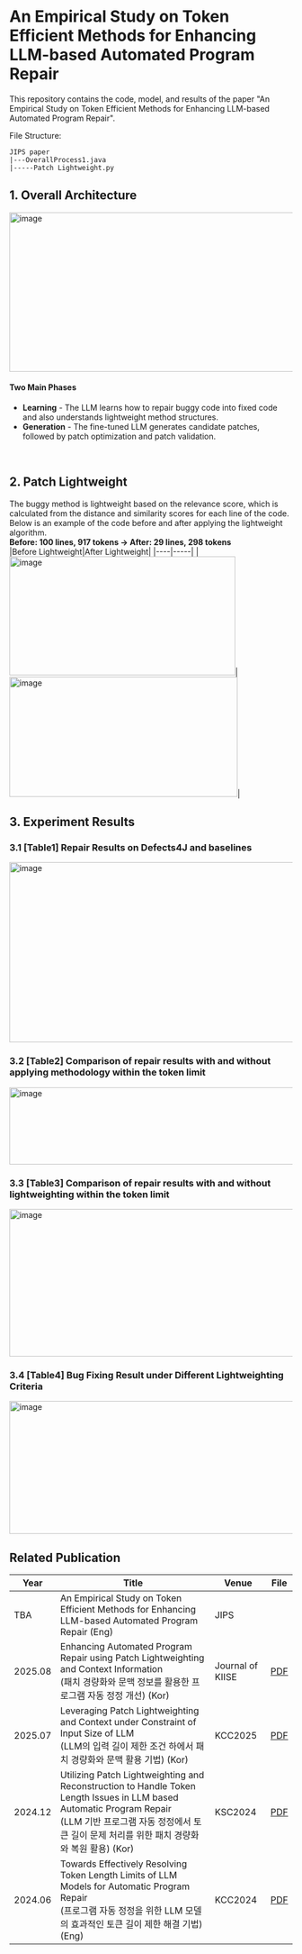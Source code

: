 # An Empirical Study on Token Efficient Methods for Enhancing LLM-based Automated Program Repair

This repository contains the code, model, and results of the paper "An Empirical Study on Token Efficient Methods for Enhancing LLM-based Automated Program Repair".

File Structure:
```
JIPS paper
|---OverallProcess1.java
|-----Patch Lightweight.py
```

## 1. Overall Architecture
<img width="812" height="283" alt="image" src="https://github.com/user-attachments/assets/6e8bd231-0b0e-4baf-bf74-ceef39dfdcae" />

#### Two Main Phases
- **Learning**  -  The LLM learns how to repair buggy code into fixed code and also understands lightweight method structures.
- **Generation** - The fine-tuned LLM generates candidate patches, followed by patch optimization and patch validation.
<br>

## 2. Patch Lightweight

The buggy method is lightweight based on the relevance score, which is calculated from the distance and similarity scores for each line of the code. Below is an example of the code before and after applying the lightweight algorithm.<br>
**Before: 100 lines, 917 tokens -> After: 29 lines, 298 tokens**
<br>
|Before Lightweight|After Lightweight|
|----|-----|
|<img width="402" height="211" alt="image" src="https://github.com/user-attachments/assets/cebd7151-bfdc-4a84-9938-22dbd6d23b37" />|<img width="406" height="213" alt="image" src="https://github.com/user-attachments/assets/95346580-85c5-4927-a584-06fb123f96ce" />|



## 3. Experiment Results

### 3.1 [Table1] Repair Results on Defects4J and baselines
<img width="895" height="320" alt="image" src="https://github.com/user-attachments/assets/c004417c-23b1-4b5a-893d-dfde7c3b2dc4" />


### 3.2 [Table2] Comparison of repair results with and without applying methodology within the token limit
<img width="608" height="137" alt="image" src="https://github.com/user-attachments/assets/7840d9d5-4057-4543-bb9b-55972d37292f" />


### 3.3 [Table3] Comparison of repair results with and without lightweighting within the token limit
<img width="588" height="262" alt="image" src="https://github.com/user-attachments/assets/a354445f-8db0-4e3c-95c3-1f0a219a601c" />


### 3.4 [Table4] Bug Fixing Result under Different Lightweighting Criteria
<img width="944" height="236" alt="image" src="https://github.com/user-attachments/assets/62f5d9b1-ba0c-46a2-95fa-2606cc696379" />


## Related Publication
|Year|Title|Venue|File|
|-----|----------------------------------------------------------------------|---------|----------------------|
|TBA| An Empirical Study on Token Efficient Methods for Enhancing LLM-based Automated Program Repair (Eng)|JIPS| |
|2025.08|Enhancing Automated Program Repair using Patch Lightweighting and Context Information<br>(패치 경량화와 문맥 정보를 활용한 프로그램 자동 정정 개선) (Kor)|Journal of KIISE|[PDF](papers/APR2.pdf)| 
|2025.07|Leveraging Patch Lightweighting and Context under Constraint of Input Size of LLM<br>(LLM의 입력 길이 제한 조건 하에서 패치 경량화와 문맥 활용 기법) (Kor)|KCC2025|[PDF](papers/APR1.pdf)|    
|2024.12|Utilizing Patch Lightweighting and Reconstruction to Handle Token Length Issues in LLM based Automatic Program Repair<br>(LLM 기반 프로그램 자동 정정에서 토큰 길이 문제 처리를 위한 패치 경량화와 복원 활용) (Kor)|KSC2024|[PDF](papers/APR3.pdf)| 
|2024.06|Towards Effectively Resolving Token Length Limits of LLM Models for Automatic Program Repair<br>(프로그램 자동 정정을 위한 LLM 모델의 효과적인 토큰 길이 제한 해결 기법) (Eng)|KCC2024|[PDF](papers/APR4.pdf)|
